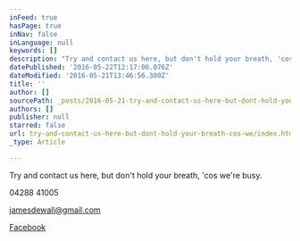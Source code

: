 ```yaml
---
inFeed: true
hasPage: true
inNav: false
inLanguage: null
keywords: []
description: "Try and contact us here, but don't hold your breath, 'cos we're busy."
datePublished: '2016-05-22T12:17:06.076Z'
dateModified: '2016-05-21T13:46:56.300Z'
title: ''
author: []
sourcePath: _posts/2016-05-21-try-and-contact-us-here-but-dont-hold-your-breath-cos-we.md
authors: []
publisher: null
starred: false
url: try-and-contact-us-here-but-dont-hold-your-breath-cos-we/index.html
_type: Article

---
```

Try and contact us here, but don't hold your breath, 'cos we're busy.

04288 41005

[jamesdewall@gmail.com][0]

[Facebook][1]

[0]: jamesdewall@gmail.com
[1]: https://www.facebook.com/james.dewall